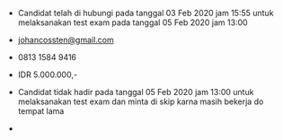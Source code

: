 - Candidat telah di hubungi pada tanggal 03 Feb 2020 jam 15:55 untuk melaksanakan test exam pada tanggal 05 Feb 2020 jam 13:00

- johancossten@gmail.com

- 0813 1584 9416

- IDR 5.000.000,-

- Candidat tidak hadir pada tanggal 05 Feb 2020 jam 13:00 untuk melaksanakan test exam dan minta di skip karna masih bekerja do tempat lama

- 
